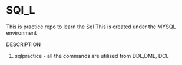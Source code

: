 # SQl_L

This is practice repo to learn the Sql 
This is created under the MYSQL environment 

DESCRIPTION
1) sqlpractice - all the commands are utilised from DDL,DML, DCL 
